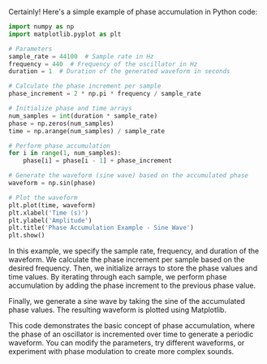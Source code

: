 Certainly! Here's a simple example of phase accumulation in Python code:

```python
import numpy as np
import matplotlib.pyplot as plt

# Parameters
sample_rate = 44100  # Sample rate in Hz
frequency = 440  # Frequency of the oscillator in Hz
duration = 1  # Duration of the generated waveform in seconds

# Calculate the phase increment per sample
phase_increment = 2 * np.pi * frequency / sample_rate

# Initialize phase and time arrays
num_samples = int(duration * sample_rate)
phase = np.zeros(num_samples)
time = np.arange(num_samples) / sample_rate

# Perform phase accumulation
for i in range(1, num_samples):
    phase[i] = phase[i - 1] + phase_increment

# Generate the waveform (sine wave) based on the accumulated phase
waveform = np.sin(phase)

# Plot the waveform
plt.plot(time, waveform)
plt.xlabel('Time (s)')
plt.ylabel('Amplitude')
plt.title('Phase Accumulation Example - Sine Wave')
plt.show()
```

In this example, we specify the sample rate, frequency, and duration of the waveform. We calculate the phase increment per sample based on the desired frequency. Then, we initialize arrays to store the phase values and time values. By iterating through each sample, we perform phase accumulation by adding the phase increment to the previous phase value.

Finally, we generate a sine wave by taking the sine of the accumulated phase values. The resulting waveform is plotted using Matplotlib.

This code demonstrates the basic concept of phase accumulation, where the phase of an oscillator is incremented over time to generate a periodic waveform. You can modify the parameters, try different waveforms, or experiment with phase modulation to create more complex sounds.
